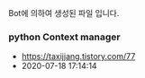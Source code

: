 Bot에 의하여 생성된 파일 입니다. 
### python Context manager 
- https://taxijjang.tistory.com/77 
- 2020-07-18 17:14:14 
